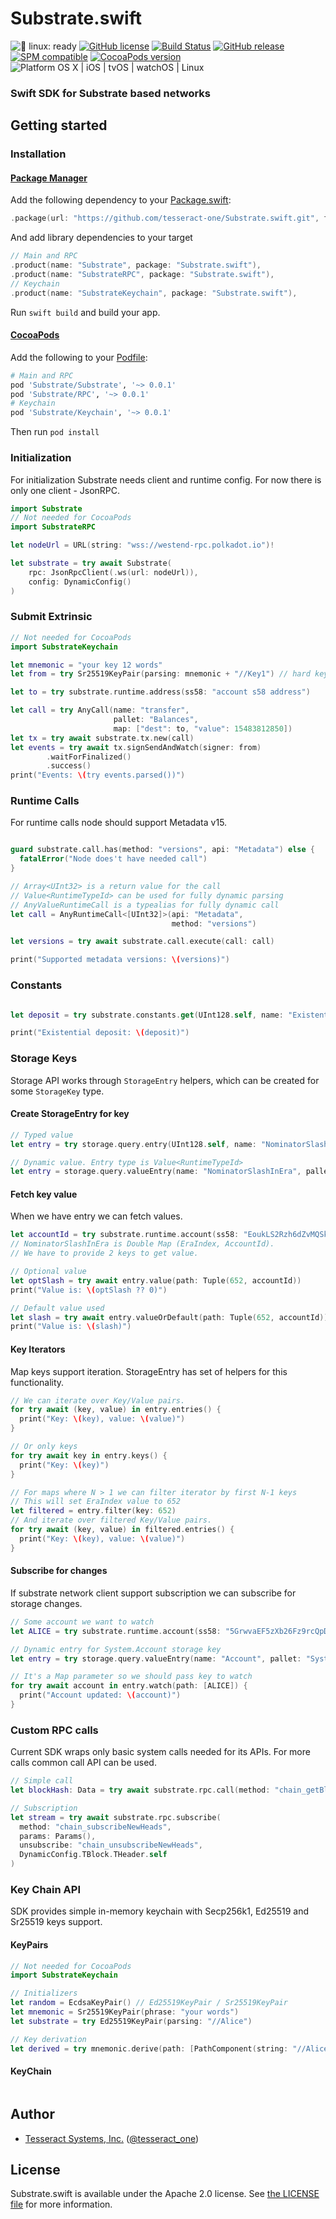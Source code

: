 # Substrate.swift

![🐧 linux: ready](https://img.shields.io/badge/%F0%9F%90%A7%20linux-ready-red.svg)
[![GitHub license](https://img.shields.io/badge/license-Apache%202.0-lightgrey.svg)](https://raw.githubusercontent.com/tesseract-one/Substrate.swift/main/LICENSE)
[![Build Status](https://github.com/tesseract-one/Substrate.swift/workflows/Build%20%26%20Tests/badge.svg?branch=main)](https://github.com/tesseract-one/Substrate.swift/actions?query=workflow%3ABuild%20%26%20Tests+branch%3Amain)
[![GitHub release](https://img.shields.io/github/release/tesseract-one/Substrate.swift.svg)](https://github.com/tesseract-one/Substrate.swift/releases)
[![SPM compatible](https://img.shields.io/badge/SwiftPM-Compatible-brightgreen.svg)](https://swift.org/package-manager/)
[![CocoaPods version](https://img.shields.io/cocoapods/v/Substrate.swift.svg)](https://cocoapods.org/pods/Substrate.swift)
![Platform OS X | iOS | tvOS | watchOS | Linux](https://img.shields.io/badge/platform-Linux%20%7C%20OS%20X%20%7C%20iOS%20%7C%20tvOS%20%7C%20watchOS-orange.svg)

### Swift SDK for Substrate based networks

## Getting started

### Installation

#### [Package Manager](https://swift.org/package-manager/)

Add the following dependency to your [Package.swift](https://github.com/apple/swift-package-manager/blob/master/Documentation/Usage.md#define-dependencies):

```swift
.package(url: "https://github.com/tesseract-one/Substrate.swift.git", from: "0.0.1")
```

And add library dependencies to your target
```swift
// Main and RPC
.product(name: "Substrate", package: "Substrate.swift"),
.product(name: "SubstrateRPC", package: "Substrate.swift"),
// Keychain
.product(name: "SubstrateKeychain", package: "Substrate.swift"),
```

Run `swift build` and build your app.

#### [CocoaPods](http://cocoapods.org/)

Add the following to your [Podfile](http://guides.cocoapods.org/using/the-podfile.html):

```rb
# Main and RPC
pod 'Substrate/Substrate', '~> 0.0.1'
pod 'Substrate/RPC', '~> 0.0.1'
# Keychain
pod 'Substrate/Keychain', '~> 0.0.1'
```

Then run `pod install`

### Initialization

For initialization Substrate needs client and runtime config. For now there is only one client - JsonRPC.

```swift
import Substrate
// Not needed for CocoaPods
import SubstrateRPC

let nodeUrl = URL(string: "wss://westend-rpc.polkadot.io")!

let substrate = try await Substrate(
    rpc: JsonRpcClient(.ws(url: nodeUrl)),
    config: DynamicConfig()
)
```

### Submit Extrinsic
```swift
// Not needed for CocoaPods
import SubstrateKeychain

let mnemonic = "your key 12 words"
let from = try Sr25519KeyPair(parsing: mnemonic + "//Key1") // hard key derivation

let to = try substrate.runtime.address(ss58: "account s58 address")

let call = try AnyCall(name: "transfer",
                       pallet: "Balances",
                       map: ["dest": to, "value": 15483812850])
let tx = try await substrate.tx.new(call)
let events = try await tx.signSendAndWatch(signer: from)
        .waitForFinalized()
        .success()
print("Events: \(try events.parsed())")
```

### Runtime Calls
For runtime calls node should support Metadata v15.

```swift

guard substrate.call.has(method: "versions", api: "Metadata") else {
  fatalError("Node does't have needed call")
}

// Array<UInt32> is a return value for the call
// Value<RuntimeTypeId> can be used for fully dynamic parsing
// AnyValueRuntimeCall is a typealias for fully dynamic call
let call = AnyRuntimeCall<[UInt32]>(api: "Metadata",
                                    method: "versions")

let versions = try await substrate.call.execute(call: call)

print("Supported metadata versions: \(versions)")
```

### Constants
```swift

let deposit = try substrate.constants.get(UInt128.self, name: "ExistentialDeposit", pallet: "Balances")

print("Existential deposit: \(deposit)")
```

### Storage Keys
Storage API works through `StorageEntry` helpers, which can be created for some `StorageKey` type.

#### Create StorageEntry for key
```swift
// Typed value
let entry = try storage.query.entry(UInt128.self, name: "NominatorSlashInEra", pallet: "Stacking")

// Dynamic value. Entry type is Value<RuntimeTypeId>
let entry = storage.query.valueEntry(name: "NominatorSlashInEra", pallet: "Stacking")
```

#### Fetch key value
When we have entry we can fetch values.
```swift
let accountId = try substrate.runtime.account(ss58: "EoukLS2Rzh6dZvMQSkqFy4zGvqeo14ron28Ue3yopVc8e3Q")
// NominatorSlashInEra is Double Map (EraIndex, AccountId).
// We have to provide 2 keys to get value.

// Optional value
let optSlash = try await entry.value(path: Tuple(652, accountId))
print("Value is: \(optSlash ?? 0)")

// Default value used
let slash = try await entry.valueOrDefault(path: Tuple(652, accountId))
print("Value is: \(slash)")
```

#### Key Iterators
Map keys support iteration. StorageEntry has set of helpers for this functionality. 
```swift
// We can iterate over Key/Value pairs.
for try await (key, value) in entry.entries() {
  print("Key: \(key), value: \(value)")
}

// Or only keys
for try await key in entry.keys() {
  print("Key: \(key)")
}

// For maps where N > 1 we can filter iterator by first N-1 keys
// This will set EraIndex value to 652
let filtered = entry.filter(key: 652)
// And iterate over filtered Key/Value pairs.
for try await (key, value) in filtered.entries() {
  print("Key: \(key), value: \(value)")
}
```

#### Subscribe for changes
If substrate network client support subscription we can subscribe for storage changes.
```swift
// Some account we want to watch
let ALICE = try substrate.runtime.account(ss58: "5GrwvaEF5zXb26Fz9rcQpDWS57CtERHpNehXCPcNoHGKutQY")

// Dynamic entry for System.Account storage key
let entry = try storage.query.valueEntry(name: "Account", pallet: "System")

// It's a Map parameter so we should pass key to watch
for try await account in entry.watch(path: [ALICE]) {
  print("Account updated: \(account)")
}
```

### Custom RPC calls
Current SDK wraps only basic system calls needed for its APIs. For more calls common call API can be used. 
```swift
// Simple call
let blockHash: Data = try await substrate.rpc.call(method: "chain_getBlockHash", params: Params(0))

// Subscription
let stream = try await substrate.rpc.subscribe(
  method: "chain_subscribeNewHeads",
  params: Params(),
  unsubscribe: "chain_unsubscribeNewHeads",
  DynamicConfig.TBlock.THeader.self
)
```

### Key Chain API
SDK provides simple in-memory keychain with Secp256k1, Ed25519 and Sr25519 keys support.

#### KeyPairs
```swift
// Not needed for CocoaPods
import SubstrateKeychain

// Initializers
let random = EcdsaKeyPair() // Ed25519KeyPair / Sr25519KeyPair
let mnemonic = Sr25519KeyPair(phrase: "your words")
let substrate = try Ed25519KeyPair(parsing: "//Alice")

// Key derivation
let derived = try mnemonic.derive(path: [PathComponent(string: "//Alice")])
```

#### KeyChain
```
```

## Author

 - [Tesseract Systems, Inc.](mailto:info@tesseract.one)
   ([@tesseract_one](https://twitter.com/tesseract_one))

## License

Substrate.swift is available under the Apache 2.0 license. See [the LICENSE file](./LICENSE) for more information.

